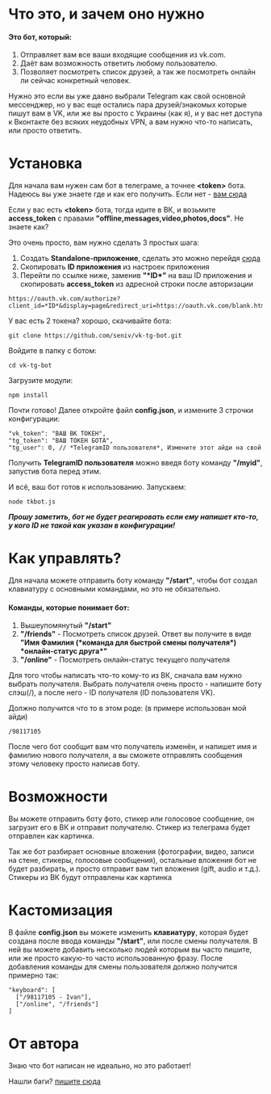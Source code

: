 # Что это, и зачем оно нужно
#### Это бот, который:
1. Отправляет вам все ваши входящие сообщения из vk.com.
1. Даёт вам возможность ответить любому пользователю.
1. Позволяет посмотреть список друзей, а так же посмотреть онлайн ли сейчас конкретный человек.

Нужно это если вы уже давно выбрали Telegram как свой основной мессенджер, но у вас еще остались пара друзей/знакомых которые пишут вам в VK, или же вы просто с Украины (как я), и у вас нет доступа к Вконтакте без всяких неудобных VPN, а вам нужно что-то написать, или просто ответить.

# Установка
Для начала вам нужен сам бот в телеграме, а точнее **\<token\>** бота. Надеюсь вы уже знаете где и как его получить. Если нет - [вам сюда](https://core.telegram.org/bots)

Если у вас есть **\<token\>** бота, тогда идите в ВК, и возьмите **access_token** с правами **"offline,messages,video,photos,docs"**. Не знаете как?

Это очень просто, вам нужно сделать 3 простых шага:
1. Создать **Standalone-приложение**, сделать это можно перейдя [сюда](https://vk.com/editapp?act=create)
1. Скопировать **ID приложения** из настроек приложения
1. Перейти по ссылке ниже, заменив **"\*ID\*"** на ваш ID приложения и скопировать **access_token** из адресной строки после авторизации
```
https://oauth.vk.com/authorize?client_id=*ID*&display=page&redirect_uri=https://oauth.vk.com/blank.html&response_type=token&v=5.65&scope=offline,messages,video,photos,docs
```

У вас есть 2 токена? хорошо, скачивайте бота:
```
git clone https://github.com/seniv/vk-tg-bot.git
```
Войдите в папку с ботом:
```
cd vk-tg-bot
```
Загрузите модули:
```
npm install
```
Почти готово!
Далее откройте файл **config.json**, и измените 3 строчки конфигурации:
```
"vk_token": "ВАШ ВК ТОКЕН",
"tg_token": "ВАШ ТОКЕН БОТА",
"tg_user": 0, // *TelegramID пользователя*, Измените этот айди на свой
```
Получить **TelegramID пользователя** можно введя боту команду **"/myid"**, запустив бота перед этим.

И всё, ваш бот готов к использованию. Запускаем:
```
node tkbot.js
```

***Прошу заметить, бот не будет реагировать если ему напишет кто-то, у кого ID не такой как указан в конфигурации!***

# Как управлять?
Для начала можете отправить боту команду **"/start"**, чтобы бот создал клавиатуру с основными командами, но это не обязательно.

#### Команды, которые понимает бот:
1. Вышеупомянутый **"/start"**
1. **"/friends"** - Посмотреть список друзей. Ответ вы получите в виде **"Имя Фамилия (\*команда для быстрой смены получателя\*) \*онлайн-статус друга\*"**
1. **"/online"** - Посмотреть онлайн-статус текущего получателя

Для того чтобы написать что-то кому-то из ВК, сначала вам нужно выбрать получателя.
Выбрать получателя очень просто - напишите боту слэш(/), а после него - ID получателя (ID пользователя VK).

Должно получится что то в этом роде: (в примере использован мой айди)
```
/98117105
```
После чего бот сообщит вам что получатель изменён, и напишет имя и фамилию нового получателя, а вы сможете отправлять сообщения этому человеку просто написав боту.

# Возможности
Вы можете отправить боту фото, стикер или голосовое сообщение, он загрузит его в ВК и отправит получателю. Стикер из телеграма будет отправлен как картинка.

Так же бот разбирает основные вложения (фотографии, видео, записи на стене, стикеры, голосовые сообщения), остальные вложения бот не будет разбирать, и просто отправит вам тип вложения (gift, audio и т.д.). Стикеры из ВК будут отправлены как картинка

# Кастомизация
В файле **config.json** вы можете изменить **клавиатуру**, которая будет создана после ввода команды **"/start"**, или после смены получателя.
В ней вы можете добавить несколько людей которым вы часто пишите, или же просто какую-то часто использованную фразу. После добавления команды для смены пользователя должно получится примерно так:
```
"keyboard": [
  ["/98117105 - Ivan"],
  ["/online", "/friends"]
]
```

# От автора
Знаю что бот написан не идеально, но это работает!

Нашли баги? [пишите сюда](https://github.com/seniv/vk-tg-bot/issues/new)
